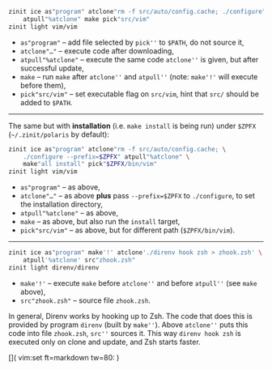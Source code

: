 ```zsh
zinit ice as"program" atclone"rm -f src/auto/config.cache; ./configure" \
    atpull"%atclone" make pick"src/vim"
zinit light vim/vim
```

- `as"program"` – add file selected by `pick''` to `$PATH`, do not source it,
- `atclone"…"` – execute code after downloading,
- `atpull"%atclone"` – execute the same code `atclone''` is given, but after successful update,
- `make` – run `make` after `atclone''` and `atpull''` (note: `make'!'` will execute before them),
- `pick"src/vim"` – set executable flag on `src/vim`, hint that `src/` should be added to `$PATH`.

***

The same but with **installation** (i.e. `make install` is being run) under
`$ZPFX` (`~/.zinit/polaris` by default):

```zsh
zinit ice as"program" atclone"rm -f src/auto/config.cache; \
    ./configure --prefix=$ZPFX" atpull"%atclone" \
    make"all install" pick"$ZPFX/bin/vim"
zinit light vim/vim
```

- `as"program"` – as above,
- `atclone"…"` – as above **plus** pass `--prefix=$ZPFX` to `./configure`, to
  set the installation directory,
- `atpull"%atclone"` – as above,
- `make` – as above, but also run the `install` target,
- `pick"src/vim"` – as above, but for different path (`$ZPFX/bin/vim`).

***

```zsh
zinit ice as"program" make'!' atclone'./direnv hook zsh > zhook.zsh' \
    atpull'%atclone' src"zhook.zsh"
zinit light direnv/direnv
```

- `make'!'` – execute `make` before `atclone''` and before `atpull''` (see `make` above),
- `src"zhook.zsh"` – source file `zhook.zsh`.

In general, Direnv works by hooking up to Zsh. The code that does this is
provided by program `direnv` (built by `make''`). Above `atclone''` puts this
code into file `zhook.zsh`, `src''` sources it. This way `direnv hook zsh` is
executed only on clone and update, and Zsh starts faster.

[]( vim:set ft=markdown tw=80: )
